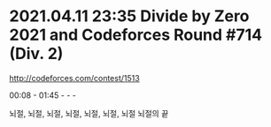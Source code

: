 # 2021.04.11 23:35 Divide by Zero 2021 and Codeforces Round #714 (Div. 2)

http://codeforces.com/contest/1513

00:08 - 01:45 - - -

뇌절, 뇌절, 뇌절, 뇌절, 뇌절, 뇌절, 뇌절 뇌절의 끝